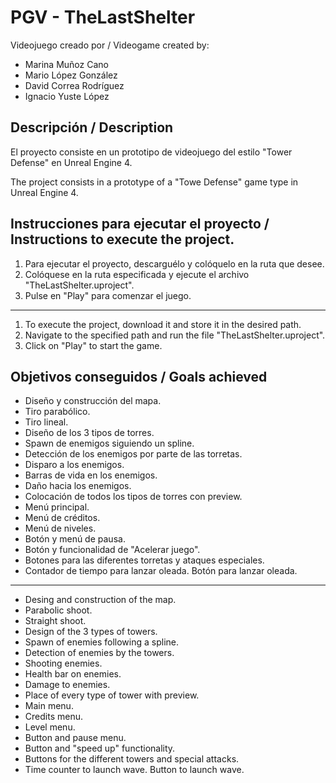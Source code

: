 # PGV - TheLastShelter
Videojuego creado por / Videogame created by:
- Marina Muñoz Cano
- Mario López González
- David Correa Rodríguez
- Ignacio Yuste López

## Descripción / Description

El proyecto consiste en un prototipo de videojuego del estilo "Tower Defense" en Unreal Engine 4.

The project consists in a prototype of a "Towe Defense" game type in Unreal Engine 4.

## Instrucciones para ejecutar el proyecto / Instructions to execute the project.

1. Para ejecutar el proyecto, descarguélo y colóquelo en la ruta que desee.
2. Colóquese en la ruta especificada y ejecute el archivo "TheLastShelter.uproject".
3. Pulse en "Play" para comenzar el juego. 

***

1. To execute the project, download it and store it in the desired path.
2. Navigate to the specified path and run the file "TheLastShelter.uproject".
3. Click on "Play" to start the game.

## Objetivos conseguidos / Goals achieved

- Diseño y construcción del mapa.
- Tiro parabólico.
- Tiro lineal.
- Diseño de los 3 tipos de torres.
- Spawn de enemigos siguiendo un spline.
- Detección de los enemigos por parte de las torretas.
- Disparo a los enemigos.
- Barras de vida en los enemigos.
- Daño hacia los enemigos.
- Colocación de todos los tipos de torres con preview.
- Menú principal.
- Menú de créditos.
- Menú de niveles.
- Botón y menú de pausa.
- Botón y funcionalidad de "Acelerar juego".
- Botones para las diferentes torretas y ataques especiales.
- Contador de tiempo para lanzar oleada. Botón para lanzar oleada.
***
- Desing and construction of the map.
- Parabolic shoot.
- Straight shoot.
- Design of the 3 types of towers.
- Spawn of enemies following a spline.
- Detection of enemies by the towers.
- Shooting enemies.
- Health bar on enemies.
- Damage to enemies.
- Place of every type of tower with preview.
- Main menu.
- Credits menu.
- Level menu.
- Button and pause menu.
- Button and "speed up" functionality.
- Buttons for the different towers and special attacks.
- Time counter to launch wave. Button to launch wave.
